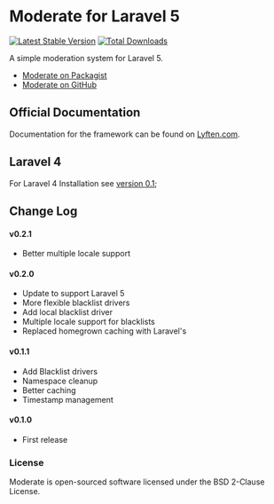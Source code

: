 # Moderate for Laravel 5

[![Latest Stable Version](https://poser.pugx.org/torann/moderate/v/stable.png)](https://packagist.org/packages/torann/moderate) [![Total Downloads](https://poser.pugx.org/torann/moderate/downloads.png)](https://packagist.org/packages/torann/moderate)

A simple moderation system for Laravel 5.

- [Moderate on Packagist](https://packagist.org/packages/torann/moderate)
- [Moderate on GitHub](https://github.com/torann/laravel-moderate)

## Official Documentation

Documentation for the framework can be found on [Lyften.com](http://lyften.com/projects/laravel-moderate/).

## Laravel 4

For Laravel 4 Installation see [version 0.1](https://github.com/Torann/laravel-moderate/tree/0.1);

## Change Log

#### v0.2.1

- Better multiple locale support

#### v0.2.0

- Update to support Laravel 5
- More flexible blacklist drivers
- Add local blacklist driver
- Multiple locale support for blacklists
- Replaced homegrown caching with Laravel's

#### v0.1.1

- Add Blacklist drivers
- Namespace cleanup
- Better caching
- Timestamp management

#### v0.1.0

- First release

### License

Moderate is open-sourced software licensed under the BSD 2-Clause License.
